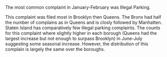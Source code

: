 The most common complaint in January-February was Illegal Parking.

This complaint was filed most in Brooklyn then Queens. The Bronx had half the number of complains as in Queens and is closly followed by Manhatten. Staten Island has comparatively few illegal parking complaints.
The counts for this complaint where slightly higher in each borough (Queens had the largest increase but not enough to surpass Brooklyn) in June-July suggesting some seasonal increase.
However, the distribution of this complain is largely the same over the boroughs.